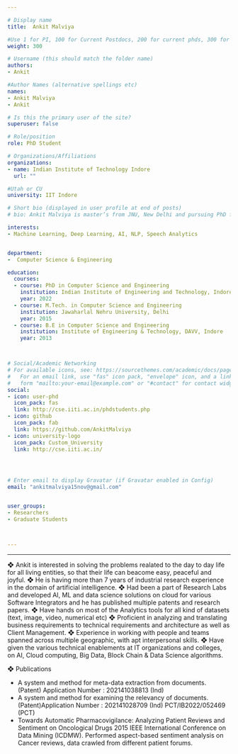 ```yaml
---

# Display name
title:	Ankit Malviya

#Use 1 for PI, 100 for Current Postdocs, 200 for current phds, 300 for current masters, 400 for current undergrads, 800 for alum postdocs, 810 for alum phds, 820 for alum masters, and 830 for alum undergrads, 900 for tools, 1000 for projects
weight:	300

# Username (this should match the folder name)
authors:
- Ankit

#Author Names (alternative spellings etc)
names:
- Ankit Malviya
- Ankit

# Is this the primary user of the site?
superuser: false

# Role/position
role: PhD Student

# Organizations/Affiliations
organizations:
- name: Indian Institute of Technology Indore
  url: ""

#Utah or CU
university: IIT Indore

# Short bio (displayed in user profile at end of posts)
# bio: Ankit Malviya is master’s from JNU, New Delhi and pursuing PhD from IIT, Indore.

interests:
- Machine Learning, Deep Learning, AI, NLP, Speech Analytics


department:
-  Computer Science & Engineering

education:
  courses:
  - course: PhD in Computer Science and Engineering
    institution: Indian Institute of Engineering and Technology, Indore
    year: 2022
  - course: M.Tech. in Computer Science and Engineering
    institution: Jawaharlal Nehru University, Delhi
    year: 2015
  - course: B.E in Computer Science and Engineering
    institution: Institute of Engineering & Technology, DAVV, Indore
    year: 2013



# Social/Academic Networking
# For available icons, see: https://sourcethemes.com/academic/docs/page-builder/#icons
#   For an email link, use "fas" icon pack, "envelope" icon, and a link in the
#   form "mailto:your-email@example.com" or "#contact" for contact widget.
social:
- icon: user-phd
  icon_pack: fas
  link: http://cse.iiti.ac.in/phdstudents.php
- icon: github
  icon_pack: fab
  link: https://github.com/AnkitMalviya
- icon: university-logo
  icon_pack: Custom_University
  link: http://cse.iiti.ac.in/




# Enter email to display Gravatar (if Gravatar enabled in Config)
email: "ankitmalviya15nov@gmail.com"


user_groups:
- Researchers
- Graduate Students



---
```


---

❖ Ankit is interested in solving the problems realated to the day to day life for all living entities, so that their life can beacome easy, peaceful and joyful.
❖ He is having more than 7 years of industrial research experience in the domain of artificial intelligence.
❖ Had been a part of Research Labs and developed AI, ML and data science solutions on cloud for various Software Integrators and he has published multiple patents and research papers.
❖ Have hands on most of the Analytics tools for all kind of datasets (text, image, video, numerical etc)
❖ Proficient in analyzing and translating business requirements to technical requirements and architecture as well as Client Management.
❖ Experience in working with people and teams spanned across multiple geographic, with apt interpersonal skills.
❖ Have given the various technical enablements at IT organizations and colleges, on AI, Cloud computing, Big Data, Block Chain & Data Science algorithms.

❖ Publications
 -  A system and method for meta-data extraction from documents. (Patent) Application Number : 202141038813 (Ind)
 -  A system and method for examining the relevancy of documents. (Patent)Application Number : 202141028709 (Ind) PCT/IB2022/052469 (PCT)
 -  Towards Automatic Pharmacovigilance: Analyzing Patient Reviews and Sentiment on Oncological Drugs 2015 IEEE International Conference on Data Mining (ICDMW). Performed aspect-based sentiment analysis on Cancer reviews, data crawled from different patient forums.
